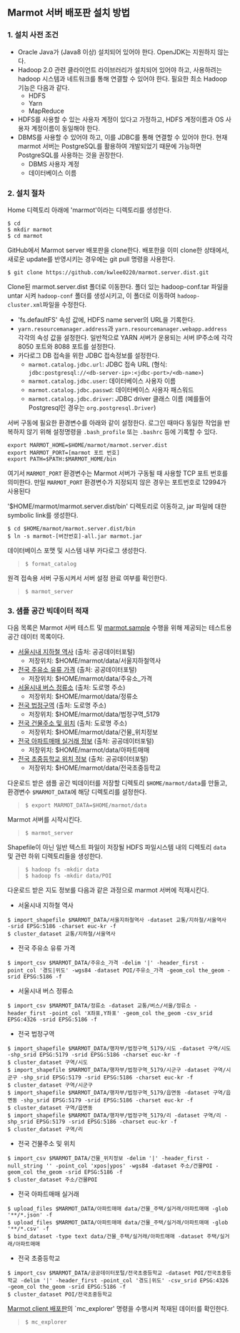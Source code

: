 ## Marmot 서버 배포판 설치 방법

### 1. 설치 사전 조건
* Oracle Java가 (Java8 이상) 설치되어 있어야 한다. OpenJDK는 지원하지 않는다.
* Hadoop 2.0 관련 클라이언트 라이브러리가 설치되어 있어야 하고, 사용하려는 hadoop
 	시스템과 네트워크를 통해 연결할 수 있어야 한다. 필요한 최소 Hadoop 기능은
	다음과 같다.
	- HDFS
	- Yarn
	- MapReduce
* HDFS를 사용할 수 있는 사용자 계정이 있다고 가정하고, HDFS 계정이름과 OS 사용자 계정이름이
동일해야 한다.
* DBMS를 사용할 수 있어야 하고, 이를 JDBC를 통해 연결할 수 있어야 한다. 현재 marmot 서버는
PostgreSQL를 활용하여 개발되었기 때문에 가능하면 PostgreSQL를 사용하는 것을 권장한다.
	- DBMS 사용자 계정
	- 데이터베이스 이름

### 2. 설치 절차

Home 디렉토리 아래에 'marmot'이라는 디렉토리를 생성한다.
<pre><code>$ cd
$ mkdir marmot
$ cd marmot
</code></pre>

GitHub에서 Marmot server 배포판을 clone한다. 배포한을 이미 clone한 상태에서,
새로운 update를 반영시키는 경우에는 git pull 명령을 사용한다.
<pre><code>$ git clone https://github.com/kwlee0220/marmot.server.dist.git
</code></pre>

Clone된 marmot.server.dist 폴더로 이동한다.
폴더 있는 hadoop-conf.tar 파일을 untar 시켜 `hadoop-conf` 폴더를 생성시키고, 이 폴더로 이동하여
`hadoop-cluster.xml`파일을 수정한다.
* 'fs.defaultFS' 속성 값에, HDFS name server의 URL을 기록한다.
* `yarn.resourcemanager.address`과 `yarn.resourcemanager.webapp.address` 각각의 속성 값을 설정한다.
	일반적으로 YARN 서버가 운용되는 서버 IP주소에 각각 8050 포트와 8088 포트를 설정한다.
* 카다로그 DB 접속을 위한 JDBC 접속정보를 설정한다.
	- `marmot.catalog.jdbc.url`: JDBC 접속 URL (형식: `jdbc:postgresql://<db-server-ip>:<jdbc-port>/<db-name>`)
	- `marmot.catalog.jdbc.user`: 데이터베이스 사용자 이름
	- `marmot.catalog.jdbc.passwd`: 데이터베이스 사용자 패스워드
	- `marmot.catalog.jdbc.driver`: JDBC driver 클래스 이름
		(예를들어 Postgresql인 경우는 `org.postgresql.Driver`)

서버 구동에 필요한 환경변수를 아래와 같이 설정한다.
로그인 때마다 동일한 작업을 반복하지 않기 위해 설정명령을 `.bash_profile` 또는 `.bashrc` 등에 기록할 수 있다.
<pre><code>export MARMOT_HOME=$HOME/marmot/marmot.server.dist
export MARMOT_PORT=[marmot 포트 번호]
export PATH=$PATH:$MARMOT_HOME/bin
</code></pre>
여기서 `MARMOT_PORT` 환경변수는 Marmot 서버가 구동될 때 사용할 TCP 포트 번호를 의미한다.
만일 `MARMOT_PORT` 환경변수가 지정되지 않은 경우는 포트번호로 12994가 사용된다

'$HOME/marmot/marmot.server.dist/bin' 디렉토리로 이동하고, jar 파일에 대한 symbolic link를 생성한다.
<pre><code>$ cd $HOME/marmot/marmot.server.dist/bin
$ ln -s marmot-[버전번호]-all.jar marmot.jar
</code></pre>

데이터베이스 포맷 및 시스템 내부 카다로그 생성한다.
>`$ format_catalog`

원격 접속용 서버 구동시켜서 서버 설정 완료 여부를 확인한다.
> `$ marmot_server`

### 3. 샘플 공간 빅데이터 적재
다음 목록은 Marmot 서버 테스트 및 [marmot.sample](https://github.com/kwlee0220/marmot.sample) 수행을 위해
제공되는 테스트용 공간 데이터 목록이다.
* [서울시내 지하철 역사](https://www.dropbox.com/s/g0yj0cyr69fjjip/%EC%84%9C%EC%9A%B8%EC%A7%80%ED%95%98%EC%B2%A0%EC%97%AD%EC%82%AC.zip?dl=0) (출처: 공공데이터포털)
	- 저장위치: $HOME/marmot/data/서울지하철역사
* [전국 주유소 유류 가격](https://www.dropbox.com/s/1z44nyfputmbmpa/%EC%A3%BC%EC%9C%A0%EC%86%8C_%EA%B0%80%EA%B2%A9.zip?dl=0) (출처: 공공데이터포털)
	- 저장위치: $HOME/marmot/data/주유소_가격
* [서울시내 버스 정류소](https://www.dropbox.com/s/lf5gmnot2x6g3x8/%EC%A0%95%EB%A5%98%EC%86%8C.zip?dl=0) (출처: 도로명 주소)
	- 저장위치: $HOME/marmot/data/정류소
* [전국 법정구역](https://www.dropbox.com/s/171bqzaolo4lt2k/%EB%B2%95%EC%A0%95%EA%B5%AC%EC%97%AD_5179.zip?dl=0) (출처: 도로명 주소)
	- 저장위치: $HOME/marmot/data/법정구역_5179
* [전국 건물주소 및 위치](https://www.dropbox.com/s/g5bj5z4h7ozv8o5/%EA%B1%B4%EB%AC%BC_%EC%9C%84%EC%B9%98%EC%A0%95%EB%B3%B4.zip?dl=0)  (출처: 도로명 주소)
	- 저장위치: $HOME/marmot/data/건물_위치정보
* [전국 아파트매매 실거래 정보](https://www.dropbox.com/sh/fq8p7ms1d4ly09c/AAA4P7xtBAr0uVHVBdza6DpTa?dl=0)  (출처: 공공데이터포털)
	- 저장위치: $HOME/marmot/data/아파트매매
* [전국 초중등학교 위치 정보](https://www.dropbox.com/s/1874g3t383w54u3/%EC%A0%84%EA%B5%AD%EC%B4%88%EC%A4%91%EB%93%B1%ED%95%99%EA%B5%90.zip?dl=0)  (출처: 공공데이터포털)
	- 저장위치: $HOME/marmot/data/전국초중등학교

다운로드 받은 샘플 공간 빅데이터를 저장할 디렉토리 `$HOME/marmot/data`를 만들고, 환경변수 `$MARMOT_DATA`에
해당 디렉토리를 설정한다.
> `$ export MARMOT_DATA=$HOME/marmot/data`

Marmot 서버를 시작시킨다.
> `$ marmot_server`

Shapefile이 아닌 일반 텍스트 파일이 저장될 HDFS 파일시스템 내의 디렉토리 `data` 및 관련 하위 디렉토리들을 생성한다.
> `$ hadoop fs -mkdir data`</br>
> `$ hadoop fs -mkdir data/POI`

다운로드 받은 지도 정보를 다음과 같은 과정으로 marmot 서버에 적재시킨다.
* 서울시내 지하철 역사
<pre><code>$ import_shapefile $MARMOT_DATA/서울지하철역사 -dataset 교통/지하철/서울역사 -srid EPSG:5186 -charset euc-kr -f
$ cluster_dataset 교통/지하철/서울역사
</code></pre>
* 전국 주유소 유류 가격
<pre><code>$ import_csv $MARMOT_DATA/주유소_가격 -delim '|' -header_first -point_col '경도|위도' -wgs84 -dataset POI/주유소_가격 -geom_col the_geom -srid EPSG:5186 -f
</code></pre>
* 서울시내 버스 정류소
<pre><code>$ import_csv $MARMOT_DATA/정류소 -dataset 교통/버스/서울/정류소 -header_first -point_col 'X좌표,Y좌표' -geom_col the_geom -csv_srid EPSG:4326 -srid EPSG:5186 -f
</code></pre>
* 전국 법정구역
<pre><code>$ import_shapefile $MARMOT_DATA/행자부/법정구역_5179/시도 -dataset 구역/시도 -shp_srid EPSG:5179 -srid EPSG:5186 -charset euc-kr -f
$ cluster_dataset 구역/시도
$ import_shapefile $MARMOT_DATA/행자부/법정구역_5179/시군구 -dataset 구역/시군구 -shp_srid EPSG:5179 -srid EPSG:5186 -charset euc-kr -f
$ cluster_dataset 구역/시군구
$ import_shapefile $MARMOT_DATA/행자부/법정구역_5179/읍면동 -dataset 구역/읍면동 -shp_srid EPSG:5179 -srid EPSG:5186 -charset euc-kr -f
$ cluster_dataset 구역/읍면동
$ import_shapefile $MARMOT_DATA/행자부/법정구역_5179/리 -dataset 구역/리 -shp_srid EPSG:5179 -srid EPSG:5186 -charset euc-kr -f
$ cluster_dataset 구역/리
</code></pre>
* 전국 건물주소 및 위치
<pre><code>$ import_csv $MARMOT_DATA/건물_위치정보 -delim '|' -header_first -null_string '' -point_col 'xpos|ypos' -wgs84 -dataset 주소/건물POI -geom_col the_geom -srid EPSG:5186 -f
$ cluster_dataset 주소/건물POI
</code></pre>

* 전국 아파트매매 실거래
<pre><code>$ upload_files $MARMOT_DATA/아파트매매 data/건물_주택/실거래/아파트매매 -glob '**/*.json' -f
$ upload_files $MARMOT_DATA/아파트매매 data/건물_주택/실거래/아파트매매 -glob '**/*.csv' -f
$ bind_dataset -type text data/건물_주택/실거래/아파트매매 -dataset 주택/실거래/아파트매매
</code></pre>

* 전국 초중등학교
<pre><code>$ import_csv $MARMOT_DATA/공공데이터포털/전국초중등학교 -dataset POI/전국초중등학교 -delim '|' -header_first -point_col '경도|위도' -csv_srid EPSG:4326 -geom_col the_geom -srid EPSG:5186 -f
$ cluster_dataset POI/전국초중등학교
</code></pre>


[Marmot client 배포판](https://github.com/kwlee0220/marmot.client.dist)의 `mc_explorer' 명령을 수행시켜 적재된 데이터를 확인한다.
> `$ mc_explorer`
